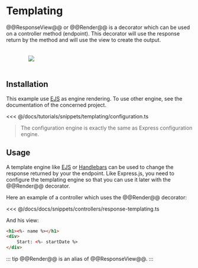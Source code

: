 # Templating

@@ResponseView@@ or @@Render@@ is a decorator which can be used on a controller method (endpoint).
This decorator will use the response return by the method and will use the view to create the output.

<figure><img src="./../assets/templating-engine.png" style="max-height: 300px; padding:20px"></figure>

## Installation

This example use [EJS](https://ejs.co/) as engine rendering. To use other engine, see the documentation of the concerned project. 

<<< @/docs/tutorials/snippets/templating/configuration.ts

> The configuration engine is exactly the same as Express configuration engine. 

## Usage

A template engine like [EJS](https://ejs.co/) or [Handlebars](https://handlebarsjs.com/) can be used to change the response returned by your the endpoint.
Like Express.js, you need to configure the templating engine so that you can use it later with the @@Render@@ decorator.

Here an example of a controller which uses the @@Render@@ decorator:

<<< @/docs/docs/snippets/controllers/response-templating.ts

And his view:
```html
<h1><%- name %></h1>
<div>
    Start: <%- startDate %>
</div>
```

::: tip
@@Render@@ is an alias of @@ResponseView@@.
:::

